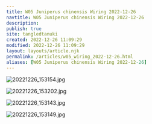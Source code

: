 ```yaml
---
title: W05 Juniperus chinensis Wiring 2022-12-26
navtitle: W05 Juniperus chinensis Wiring 2022-12-26
description: 
publish: true
site: tangledtanuki
created: 2022-12-26 11:09:29
modified: 2022-12-26 11:09:29
layout: layouts/article.njk
permalink: /articles/w05_wiring_2022-12-26.html
aliases: [W05 Juniperus chinensis Wiring 2022-12-26]
---
```



![20221226_153154.jpg](/img/20221226_153154.jpg)

![20221226_153202.jpg](/img/20221226_153202.jpg)

![20221226_153143.jpg](/img/20221226_153143.jpg)

![20221226_153149.jpg](/img/20221226_153149.jpg)